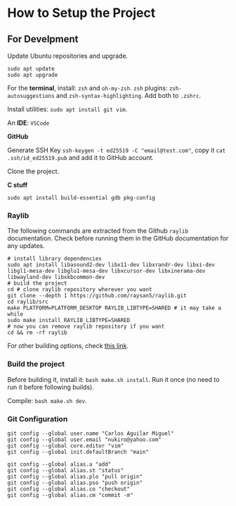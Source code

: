 # How to Setup the Project

## For Develpment

Update Ubuntu repositories and upgrade.

```shell
sudo apt update
sudo apt upgrade
```

For the **terminal**, install: `zsh` and `oh-my-zsh`. `zsh` plugins: `zsh-autosuggestions` and `zsh-syntax-highlighting`. Add both to `.zshrc`.

Install utilities: `sudo apt install git vim`.

An **IDE**: `VSCode`

**GitHub**

Generate SSH Key `ssh-keygen -t ed25519 -C "email@test.com"`, copy it `cat .ssh/id_ed25519.pub` and add it to GitHub account.

Clone the project.

**C stuff**

`sudo apt install build-essential gdb pkg-config`

### Raylib

The following commands are extracted from the Github `raylib` documentation. Check before running them in the GitHub documentation for any updates.

```shell
# install library dependencies
sudo apt install libasound2-dev libx11-dev libxrandr-dev libxi-dev libgl1-mesa-dev libglu1-mesa-dev libxcursor-dev libxinerama-dev libwayland-dev libxkbcommon-dev
# build the project
cd # clone raylib repository wherever you want
git clone --depth 1 https://github.com/raysan5/raylib.git
cd raylib/src
make PLATFORM=PLATFORM_DESKTOP RAYLIB_LIBTYPE=SHARED # it may take a while
sudo make install RAYLIB_LIBTYPE=SHARED
# now you can remove raylib repository if you want
cd && rm -rf raylib
```

For other building options, check [this link](https://github.com/raysan5/raylib/wiki/Working-on-GNU-Linux#build-raylib-using-make).

### Build the project

Before building it, install it: `bash make.sh install`. Run it once (no need to run it before following builds).

Compile: `bash make.sh dev`.

### Git Configuration

```shell
git config --global user.name "Carlos Aguilar Miguel"
git config --global user.email "nukiro@yahoo.com"
git config --global core.editor "vim"
git config --global init.defaultBranch "main"

git config --global alias.a "add"
git config --global alias.st "status"
git config --global alias.plo "pull origin"
git config --global alias.pso "push origin"
git config --global alias.co "checkout"
git config --global alias.cm "commit -m"
```
